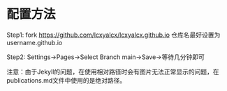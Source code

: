 # 配置方法
Step1: 
fork https://github.com/lcxyalcx/lcxyalcx.github.io
仓库名最好设置为username.github.io

Step2:
Settings->Pages->Select Branch main->Save->等待几分钟即可

注意：由于Jekyll的问题，在使用相对路径时会有图片无法正常显示的问题，在publications.md文件中使用的是绝对路径。